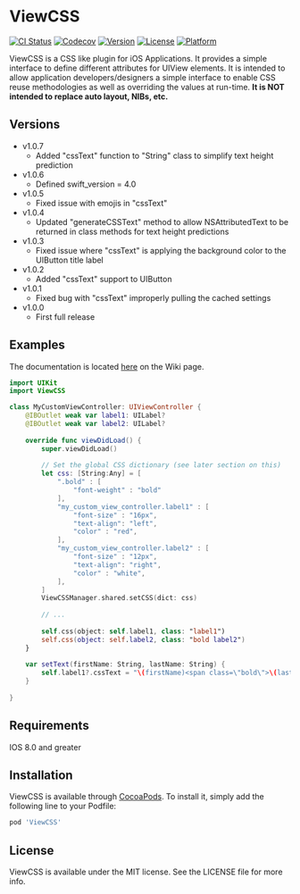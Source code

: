 # ViewCSS

[![CI Status](http://img.shields.io/travis/e2technologies/ViewCSS.svg?style=flat)](https://travis-ci.org/e2technologies/ViewCSS)
[![Codecov](https://codecov.io/gh/e2technologies/ViewCSS/branch/master/graph/badge.svg)](https://codecov.io/gh/e2technologies/ViewCSS)
[![Version](https://img.shields.io/cocoapods/v/ViewCSS.svg?style=flat)](http://cocoapods.org/pods/ViewCSS)
[![License](https://img.shields.io/cocoapods/l/ViewCSS.svg?style=flat)](http://cocoapods.org/pods/ViewCSS)
[![Platform](https://img.shields.io/cocoapods/p/ViewCSS.svg?style=flat)](http://cocoapods.org/pods/ViewCSS)

ViewCSS is a CSS like plugin for iOS Applications.  It provides a simple
interface to define different attributes for UIView elements.  It is intended
to allow application developers/designers a simple interface to enable CSS
reuse methodologies as well as overriding the values at run-time.  **It is NOT
intended to replace auto layout, NIBs, etc.**

## Versions

  - v1.0.7
    - Added "cssText" function to "String" class to simplify text height prediction
  - v1.0.6
    - Defined swift_version = 4.0
  - v1.0.5
    - Fixed issue with emojis in "cssText"
  - v1.0.4
    - Updated "generateCSSText" method to allow NSAttributedText to be returned in class methods for text height predictions
  - v1.0.3
    - Fixed issue where "cssText" is applying the background color to the UIButton title label
  - v1.0.2
    - Added "cssText" support to UIButton
  - v1.0.1
    - Fixed bug with "cssText" improperly pulling the cached settings
  - v1.0.0
    - First full release

## Examples

The documentation is located [here](https://github.com/e2technologies/ViewCSS/wiki) on
the Wiki page.

```swift
import UIKit
import ViewCSS

class MyCustomViewController: UIViewController {
    @IBOutlet weak var label1: UILabel?
    @IBOutlet weak var label2: UILabel?
    
    override func viewDidLoad() {
        super.viewDidLoad()
        
        // Set the global CSS dictionary (see later section on this)
        let css: [String:Any] = [
            ".bold" : [
                "font-weight" : "bold"
            ],
            "my_custom_view_controller.label1" : [
                "font-size" : "16px",
                "text-align": "left",
                "color" : "red",
            ],
            "my_custom_view_controller.label2" : [
                "font-size" : "12px",
                "text-align": "right",
                "color" : "white",
            ],
        ]
        ViewCSSManager.shared.setCSS(dict: css)
        
        // ...
        
        self.css(object: self.label1, class: "label1")
        self.css(object: self.label2, class: "bold label2")
    }
    
    var setText(firstName: String, lastName: String) {
        self.label1?.cssText = "\(firstName)<span class=\"bold\">\(lastName)</span>"
    }
    
}
```

## Requirements
IOS 8.0 and greater

## Installation

ViewCSS is available through [CocoaPods](http://cocoapods.org). To install
it, simply add the following line to your Podfile:

```ruby
pod 'ViewCSS'
```

## License

ViewCSS is available under the MIT license. See the LICENSE file for more info.
